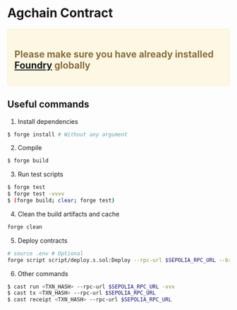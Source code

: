 # Agchain Contract

<div style="padding: 15px; border: 1px solid transparent; border-color: transparent; margin-bottom: 20px; border-radius: 4px; color: #8a6d3b;; background-color: #fcf8e3; border-color: #faebcc;">

## Please make sure you have already installed [Foundry](https://github.com/foundry-rs/foundry) globally

</div>

## Useful commands

1. Install dependencies
```bash
$ forge install # Without any argument
```

2. Compile 
```bash
$ forge build
```

3. Run test scripts
```bash
$ forge test
$ forge test -vvvv
$ (forge build; clear; forge test)
```

4. Clean the build artifacts and cache
```bash
forge clean
```

5. Deploy contracts
```bash
# source .env # Optional
forge script script/deploy.s.sol:Deploy --rpc-url $SEPOLIA_RPC_URL --broadcast --verify -vvvv
```

6. Other commands
```bash
$ cast run <TXN_HASH> --rpc-url $SEPOLIA_RPC_URL -vvv
$ cast tx <TXN_HASH> --rpc-url $SEPOLIA_RPC_URL
$ cast receipt <TXN_HASH> --rpc-url $SEPOLIA_RPC_URL
```
